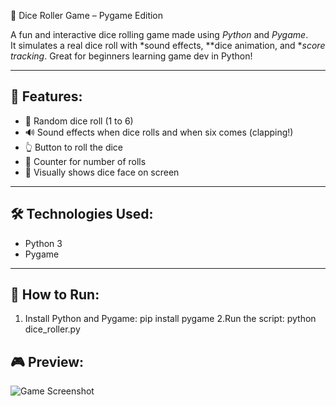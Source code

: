  🎲 Dice Roller Game – Pygame Edition

A fun and interactive dice rolling game made using *Python* and *Pygame*.  
It simulates a real dice roll with *sound effects, **dice animation, and **score tracking*. Great for beginners learning game dev in Python!

---

## 🧠 Features:
- 🎯 Random dice roll (1 to 6)
- 🔊 Sound effects when dice rolls and when six comes (clapping!)
- 👆 Button to roll the dice
- 🧮 Counter for number of rolls
- 🎨 Visually shows dice face on screen

---

## 🛠️ Technologies Used:
- Python 3
- Pygame

---

## 🚀 How to Run:

1. Install Python and Pygame:
   pip install pygame
2.Run the script:
   python dice_roller.py

## 🎮 Preview:
![Game Screenshot](dice_game_preview.png)



  

